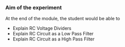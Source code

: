 ### Aim of the experiment

At the end of the module, the student would be able to
- Explain RC Voltage Dividers
- Explain RC Circuit as a Low Pass Filter
- Explain RC Circuit as a High Pass Filter
